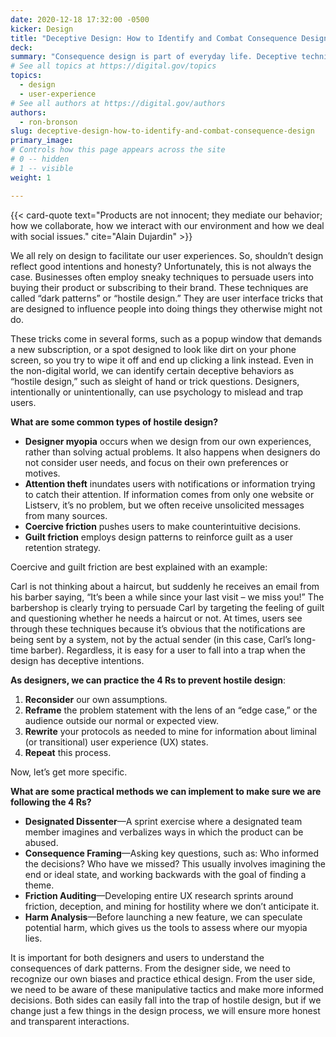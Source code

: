 ```yaml
---
date: 2020-12-18 17:32:00 -0500
kicker: Design
title: "Deceptive Design: How to Identify and Combat Consequence Design"
deck: 
summary: "Consequence design is part of everyday life. Deceptive techniques like dark patterns and hostile design trick people into taking unintended actions—learn how to prevent them from sneaking into our design work."
# See all topics at https://digital.gov/topics
topics:
  - design
  - user-experience
# See all authors at https://digital.gov/authors
authors:
  - ron-bronson
slug: deceptive-design-how-to-identify-and-combat-consequence-design
primary_image: 
# Controls how this page appears across the site
# 0 -- hidden
# 1 -- visible
weight: 1

---
```


{{< card-quote text="Products are not innocent; they mediate our behavior; how we collaborate, how we interact with our environment and how we deal with social issues." cite="Alain Dujardin" >}}

We all rely on design to facilitate our user experiences. So, shouldn’t design reflect good intentions and honesty? Unfortunately, this is not always the case. Businesses often employ sneaky techniques to persuade users into buying their product or subscribing to their brand. These techniques are called “dark patterns” or “hostile design.” They are user interface tricks that are designed to influence people into doing things they otherwise might not do. 

These tricks come in several forms, such as a popup window that demands a new subscription, or a spot designed to look like dirt on your phone screen, so you try to wipe it off and end up clicking a link instead. Even in the non-digital world, we can identify certain deceptive behaviors as “hostile design,” such as sleight of hand or trick questions. Designers, intentionally or unintentionally, can use psychology to mislead and trap users. 

**What are some common types of hostile design?** 

* **Designer myopia** occurs when we design from our own experiences, rather than solving actual problems. It also happens when designers do not consider user needs, and focus on their own preferences or motives.
* **Attention theft** inundates users with notifications or information trying to catch their attention. If information comes from only one website or Listserv, it’s no problem, but we often receive unsolicited messages from many sources.
* **Coercive friction** pushes users to make counterintuitive decisions.
* **Guilt friction** employs design patterns to reinforce guilt as a user retention strategy.

Coercive and guilt friction are best explained with an example: 

Carl is not thinking about a haircut, but suddenly he receives an email from his barber saying, “It’s been a while since your last visit – we miss you!” The barbershop is clearly trying to persuade Carl by targeting the feeling of guilt and questioning whether he needs a haircut or not. At times, users see through these techniques because it’s obvious that the notifications are being sent by a system, not by the actual sender (in this case, Carl’s long-time barber). Regardless, it is easy for a user to fall into a trap when the design has deceptive intentions.  

**As designers, we can practice the 4 Rs to prevent hostile design**: 

1. **Reconsider** our own assumptions.
2. **Reframe** the problem statement with the lens of an “edge case,” or the audience outside our normal or expected view.
3. **Rewrite** your protocols as needed to mine for information about liminal (or transitional) user experience (UX) states.
4. **Repeat** this process.

Now, let’s get more specific.

**What are some practical methods we can implement to make sure we are following the 4 Rs?** 

* **Designated Dissenter**&mdash;A sprint exercise where a designated team member imagines and verbalizes ways in which the product can be abused.
* **Consequence Framing**&mdash;Asking key questions, such as: Who informed the decisions? Who have we missed? This usually involves imagining the end or ideal state, and working backwards with the goal of finding a theme.
* **Friction Auditing**&mdash;Developing entire UX research sprints around friction, deception, and mining for hostility where we don’t anticipate it.
* **Harm Analysis**&mdash;Before launching a new feature, we can speculate potential harm, which gives us the tools to assess where our myopia lies.

It is important for both designers and users to understand the consequences of dark patterns. From the designer side, we need to recognize our own biases and practice ethical design. From the user side, we need to be aware of these manipulative tactics and make more informed decisions. Both sides can easily fall into the trap of hostile design, but if we change just a few things in the design process, we will ensure more honest and transparent interactions.
